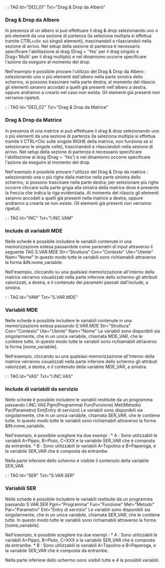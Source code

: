  :  : TAG Id="DED_01" Txt="Drag & Drop da Albero"
### Drag & Drop da Albero
In presenza di un albero si può effettuare il drag & drop selezionando uno o più elementi
da una sezione di partenza (la seleziona multipla si effettua
tramite CTRL+clic sui singoli elementi), trascinandoli e rilasciandoli nella sezione di arrivo.
Nel setup della sezione di partenza è necessario specificare l'abilitazione al drag (Drag = 'Yes'
per il drag singolo e Drag='Multi' per il drag multiplo) e nel dinamismo occorre specificare
l'azione da eseguire al momento del drop.

Nell'esempio è possibile provare l'utilizzo del Drag & Drop da Albero : 
selezionando uno o più elementi dall'albero nella parte sinistra dello schermo, si possono
trascinare nella parte destra; al momento del rilascio gli elementi saranno accodati a quelli già
presenti nell'albero a destra, oppure andranno a crearlo nel caso non esista.
Gli elementi già presenti non verranno ripetuti.


 :  : TAG Id="DED_02" Txt="Drag & Drop da Matrice"
### Drag & Drop da Matrice
In presenza di una matrice si può effettuare il drag & drop selezionando uno o più elementi
da una sezione di partenza (la seleziona multipla si effettua tramite il CTRL+Clic sulle singole
RIGHE della matrice, non funziona se si selezionano le singole celle),
trascinandoli e rilasciandoli nella sezione di arrivo.
Nel setup della sezione di partenza è necessario specificare l'abilitazione al drag (Drag = 'Yes')
e nel dinamismo occorre specificare l'azione da eseguire al momento del drop.

Nell'esempio è possibile provare l'utilizzo del Drag & Drop da matrice : 
selezionando una o più righe dalla matrice nella parte sinistra dello schermo, si possono
trascinare nella parte destra; per selezionare più righe occorre cliccare sulla parte grigia alla
sinistra della matrice dove è presente la freccia che indica la riga evidenziata.
Al momento del rilascio gli elementi saranno accodati a quelli già presenti
nella matrice a destra, oppure andranno a crearla se non esiste.
Gli elementi già presenti non verranno ripetuti.


 :  : TAG Id="INC" Txt="I.INC.VAM"
### Include di variabili MDE
Nelle schede è possibile includere le variabili contenute in una memorizzazione estesa passandole
come parametri di input attraverso il seguente TAG
S.VAR.MDE Str="Struttura" Con="Contesto" Ute="Utente" Nam="Nome"
In questo modo tutte le variabili sono richiamabili attraverso la forma &IN.nome_variabile.

Nell'esempio, cliccando su una qualsiasi memorizzazione all'interno della matrice verranno
visualizzati nella parte inferiore dello schermo gli attributi valorizzati, a destra, e il contenuto
dei parametri passati dall'include, a sinistra.

 :  : TAG Id="VAM" Txt="S.VAR.MDE"
### Variabili MDE
Nelle schede è possibile includere le variabili contenute in una memorizzazione estesa passando
S.VAR.MDE Str="Struttura" Con="Contesto" Ute="Utente" Nam="Nome"
Le variabili sono disponibili sia singolarmente, che in un unica variabile, chiamata MDE_VAR,
che le contiene tutte.
In questo modo tutte le variabili sono richiamabili attraverso la forma [nome_variabile].

Nell'esempio, cliccando su una qualsiasi memorizzazione all'interno della matrice verranno
visualizzati nella parte inferiore dello schermo gli attributi valorizzati, a destra, e il contenuto
della variabile MDE_VAR, a sinistra.

 :  : TAG Id="VAS" Txt="I.INC.VAS"
### Include di variabili da servizio
Nelle schede è possibile includere le variabili restituite da un programma passando
I.INC.VAS Pgm(Programma) Fun(Funzione) Met(Metodo) Par(Parametro) Ent(Entry di servizio)
Le variabili sono disponibili sia singolarmente, che in un unica variabile, chiamata SER_VAR,
che le contiene tutte.
In questo modo tutte le variabili sono richiamabili attraverso la forma &IN.nome_variabile.

Nell'esempio, è possibile scegliere tra due esempi : 
\* A :  Sono utilizzabili le variabili A=Pippo, B=Pluto, C=XXX e la variabile SER_VAR che è composta da entrambe.
\* B :  Sono utilizzabili le variabili A=Topolino e B=Paperoga, e la variabile SER_VAR che è composta da entrambe.

Nella parte inferiore dello schermo è visibile il contenuto della variabile SER_VAR.


 :  : TAG Id="SER" Txt="S.VAR.SER"
### Variabili SER
Nelle schede è possibile includere le variabili restituite da un programma passando
S.VAR.SER Pgm="Programma" Fun="Funzione" Met="Metodo" Par="Parametro" Ent="Entry di servizio"
Le variabili sono disponibili sia singolarmente, che in un unica variabile, chiamata SER_VAR,
che le contiene tutte.
In questo modo tutte le variabili sono richiamabili attraverso la forma [nome_variabile].

Nell'esempio, è possibile scegliere tra due esempi : 
\* A :  Sono utilizzabili le variabili A=Pippo, B=Pluto, C=XXX e la variabile SER_VAR che è composta da entrambe.
\* B :  Sono utilizzabili le variabili A=Topolino e B=Paperoga, e la variabile SER_VAR che è composta da entrambe.

Nella parte inferiore dello schermo sono visibili tutte e 4 le possibili variabili.
